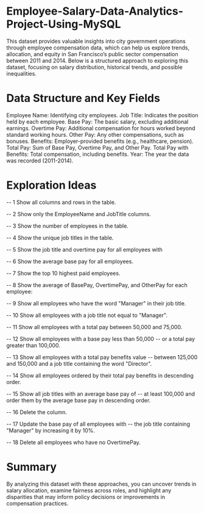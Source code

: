 # Employee-Salary-Data-Analytics-Project-Using-MySQL

This dataset provides valuable insights into city government operations through employee compensation data, which can help us explore trends, allocation, and equity in San Francisco’s public sector compensation between 2011 and 2014. Below is a structured approach to exploring this dataset, focusing on salary distribution, historical trends, and possible inequalities.

# Data Structure and Key Fields

Employee Name: Identifying city employees.
Job Title: Indicates the position held by each employee.
Base Pay: The basic salary, excluding additional earnings.
Overtime Pay: Additional compensation for hours worked beyond standard working hours.
Other Pay: Any other compensations, such as bonuses.
Benefits: Employer-provided benefits (e.g., healthcare, pension).
Total Pay: Sum of Base Pay, Overtime Pay, and Other Pay.
Total Pay with Benefits: Total compensation, including benefits.
Year: The year the data was recorded (2011-2014).

# Exploration Ideas


-- 1	Show all columns and rows in the table.

-- 2	Show only the EmployeeName and JobTitle columns.

-- 3	Show the number of employees in the table.

-- 4	Show the unique job titles in the table.

-- 5	Show the job title and overtime pay for all employees with 
 
-- 6	Show the average base pay for all employees.

-- 7	Show the top 10 highest paid employees.

-- 8	Show the average of BasePay, OvertimePay, and OtherPay for each employee:

-- 9	Show all employees who have the word "Manager" in their job title.

-- 10	Show all employees with a job title not equal to "Manager".

-- 11	Show all employees with a total pay between 50,000 and 75,000.

-- 12	Show all employees with a base pay less than 50,000 
-- or a total pay greater than 100,000.

-- 13	Show all employees with a total pay benefits value 
-- between 125,000 and 150,000 and a job title containing the word "Director".

-- 14	Show all employees ordered by their total pay benefits in descending order.

-- 15	Show all job titles with an average base pay of 
-- at least 100,000 and order them by the average base pay in descending order.

-- 16	Delete the column.

-- 17	Update the base pay of all employees with 
-- the job title containing "Manager" by increasing it by 10%.

-- 18	Delete all employees who have no OvertimePay.


# Summary
By analyzing this dataset with these approaches, you can uncover trends in salary allocation, examine fairness across roles, and highlight any disparities that may inform policy decisions or improvements in compensation practices.







